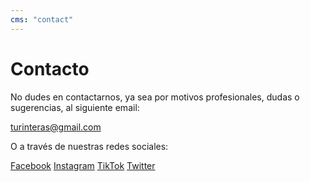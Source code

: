 ```yaml
---
cms: "contact"
---
```


# Contacto

No dudes en contactarnos, ya sea por motivos profesionales, dudas o sugerencias, al siguiente email:

<a href="mailto:turinteras@gmail.com">turinteras@gmail.com</a>

O a través de nuestras redes sociales:

<a href="https://www.facebook.com/turinterass/">Facebook</a> <a href="https://www.instagram.com/turinteras/">Instagram</a> <a href="https://www.tiktok.com/@turinteras">TikTok</a> <a href="https://twitter.com/turinteras">Twitter</a>